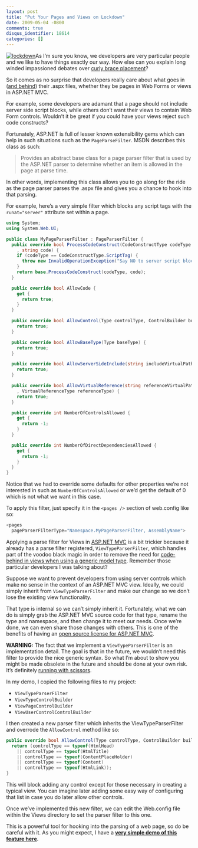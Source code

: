 ```yaml
---
layout: post
title: "Put Your Pages and Views on Lockdown"
date: 2009-05-04 -0800
comments: true
disqus_identifier: 18614
categories: []
---
```

[![lockdown](http://haacked.com/images/haacked_com/WindowsLiveWriter/PutYourViewsonLockdown_DB88/lockdown_3.jpg "lockdown")](http://www.sxc.hu/photo/1135166 "Lock on stock.xchng")As
I’m sure you know, we developers are very particular people and we like
to have things exactly our way. How else can you explain long winded
impassioned debates over [curly brace
placement](http://www.gskinner.com/blog/archives/2008/11/curly_braces_to.html "Curly Braces: To Cuddle or Not")? 

So it comes as no surprise that developers really care about what goes
in ([and
behind](http://stevesmithblog.com/blog/codebehind-files-in-asp-net-mvc-are-evil/ "Codebehind files are evil"))
their .aspx files, whether they be pages in Web Forms or views in
ASP.NET MVC.

For example, some developers are adamant that a page should not include
server side script blocks, while others don’t want their views to
contain Web Form controls. Wouldn’t it be great if you could have your
views reject such code constructs?

Fortunately, ASP.NET is full of lesser known extensibility gems which
can help in such situations such as the `PageParseFilter`. MSDN
describes this class as such:

> Provides an abstract base class for a page parser filter that is used
> by the ASP.NET parser to determine whether an item is allowed in the
> page at parse time.

In other words, implementing this class allows you to go along for the
ride as the page parser parses the .aspx file and gives you a chance to
hook into that parsing.

For example, here’s a very simple filter which blocks any script tags
with the `runat="server"` attribute set within a page.

```csharp
using System;
using System.Web.UI;

public class MyPageParserFilter : PageParserFilter {
  public override bool ProcessCodeConstruct(CodeConstructType codeType
    , string code) {
    if (codeType == CodeConstructType.ScriptTag) {
      throw new InvalidOperationException("Say NO to server script blocks!");
    }
    return base.ProcessCodeConstruct(codeType, code);
  }

  public override bool AllowCode {
    get {
      return true;
    }
  }

  public override bool AllowControl(Type controlType, ControlBuilder builder)   {
    return true;
  }

  public override bool AllowBaseType(Type baseType) {
    return true;
  }

  public override bool AllowServerSideInclude(string includeVirtualPath) {
    return true;
  }

  public override bool AllowVirtualReference(string referenceVirtualPath
    , VirtualReferenceType referenceType) {
    return true;
  }

  public override int NumberOfControlsAllowed {
    get {
      return -1;
    }
  }

  public override int NumberOfDirectDependenciesAllowed {
    get {
      return -1;
    }
  }
}
```

Notice that we had to override some defaults for other properties we’re
not interested in such as `NumberOfControlsAllowed` or we’d get the
default of 0 which is not what we want in this case.

To apply this filter, just specify it in the `<pages />` section of
web.config like so:

```csharp
<pages 
  pageParserFilterType="Namespace.MyPageParserFilter, AssemblyName">
```

Applying a parse filter for Views in [ASP.NET
MVC](http://asp.net/mvc "ASP.NET MVC Website") is a bit trickier because
it already has a parse filter registered, `ViewTypeParserFilter`, which
handles part of the voodoo black magic in order to remove the need for
[code-behind in views when using a generic model
type](http://haacked.com/archive/2008/12/19/a-little-holiday-love-from-the-asp.net-mvc-team.aspx "Holiday Love").
Remember those particular developers I was talking about?

Suppose we want to prevent developers from using server controls which
make no sense in the context of an ASP.NET MVC view. Ideally, we could
simply inherit from `ViewTypeParserFilter` and make our change so we
don’t lose the existing view functionality.

That type is internal so we can’t simply inherit it. Fortunately, what
we can do is simply grab the ASP.NET MVC source code for that type,
rename the type and namespace, and then change it to meet our needs.
Once we’re done, we can even share those changes with others. This is
one of the benefits of having an [open source license for ASP.NET
MVC](http://haacked.com/archive/2009/04/01/aspnetmvc-open-source.aspx "Open Source License for System.Web.Mvc").

**WARNING:** The fact that we implement a `ViewTypeParserFilter` is an
implementation detail. The goal is that in the future, we wouldn’t need
this filter to provide the nice generic syntax. So what I’m about to
show you might be made obsolete in the future and should be done at your
own risk. It’s definitely [running with
scissors](http://ayende.com/Blog/archive/2008/03/09/ALT.Net-Logo.aspx "Running With Scissors").

In my demo, I copied the following files to my project:

-   `ViewTypeParserFilter`
-   `ViewTypeControlBuilder`
-   `ViewPageControlBuilder`
-   `ViewUserControlControlBuilder`

I then created a new parser filter which inherits the
ViewTypeParserFilter and overrode the `AllowControl` method like so:

```csharp
public override bool AllowControl(Type controlType, ControlBuilder builder) {
  return (controlType == typeof(HtmlHead) 
    || controlType == typeof(HtmlTitle)
    || controlType == typeof(ContentPlaceHolder)
    || controlType == typeof(Content)
    || controlType == typeof(HtmlLink));
}
```

This will block adding any control except for those necessary in
creating a typical view. You can imagine later adding some easy way of
configuring that list in case you do later allow other controls.

Once we’ve implemented this new filter, we can edit the Web.config file
within the Views directory to set the parser filter to this one.

This is a powerful tool for hooking into the parsing of a web page, so
do be careful with it. As you might expect, I have a **[very simple demo
of this feature
here](http://haacked.com/code/PageParseFilterDemo.zip "PageParserFilter Demo")**.

